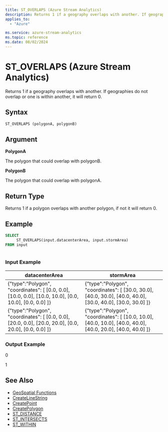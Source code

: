 ```yaml
---
title: ST_OVERLAPS (Azure Stream Analytics)
description: Returns 1 if a geography overlaps with another. If geographies do not overlap or one is within another, it will return 0.
applies_to: 
  - "Azure"

ms.service: azure-stream-analytics
ms.topic: reference
ms.date: 08/02/2024
---
```

# ST_OVERLAPS (Azure Stream Analytics)
  Returns 1 if a geography overlaps with another. If geographies do not overlap or one is within another, it will return 0.  
  
 ## Syntax  
  
```SQL   
ST_OVERLAPS (polygonA, polygonB)  
```  
  
## Argument  
 **PolygonA**  
  
 The polygon that could overlap with polygonB.  
  
 **PolygonB**  
  
 The polygon that could overlap with polygonA.  
  
## Return Type  
 Returns 1 if a polygon overlaps with another polygon, if not it will return 0.  
  
## Example  
  
```SQL  
SELECT  
     ST_OVERLAPS(input.datacenterArea, input.stormArea)  
FROM input  
  
```  
  
### Input Example  
  
|datacenterArea|stormArea|  
|--------------------|---------------|  
|{"type":"Polygon", "coordinates": [ [0.0, 0.0], [10.0, 0.0], [10.0, 10.0], [0.0, 10.0], [0.0, 0.0] ]}|{"type":"Polygon", "coordinates": [ [30.0, 30.0], [40.0, 30.0], [40.0, 40.0], [30.0, 40.0], [30.0, 30.0] ]}|  
|{"type":"Polygon", "coordinates": [ [0.0, 0.0], [20.0, 0.0], [20.0, 20.0], [0.0, 20.0], [0.0, 0.0] ]}|{"type":"Polygon", "coordinates": [ [10.0, 10.0], [40.0, 10.0], [40.0, 40.0], [40.0, 20.0], [40.0, 40.0] ]}|  
  
### Output Example  
 0  
  
 1  
  
## See Also  

* [GeoSpatial Functions](geospatial-functions.md)
* [CreateLineString](createlinestring.md)
* [CreatePoint](createpoint.md)
* [CreatePolygon](createpolygon.md)
* [ST_DISTANCE](st-distance.md)
* [ST_INTERSECTS](st-intersects.md)
* [ST_WITHIN](st-within.md)
  

